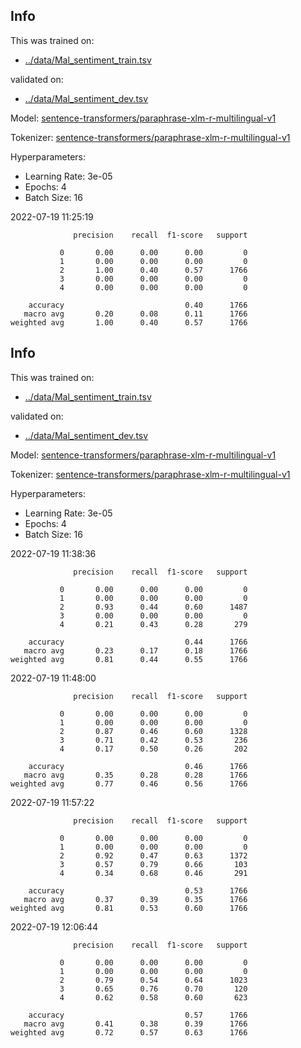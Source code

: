 ## Info
This was trained on:
- [../data/Mal_sentiment_train.tsv](https://github.com/flippe3/fire_2022/tree/master/task_a/data/../data/Mal_sentiment_train.tsv)

validated on:
 - [../data/Mal_sentiment_dev.tsv](https://github.com/flippe3/fire_2022/tree/master/task_a/data/../data/Mal_sentiment_dev.tsv)

Model: [sentence-transformers/paraphrase-xlm-r-multilingual-v1](https://huggingface.co/sentence-transformers/paraphrase-xlm-r-multilingual-v1)

 Tokenizer: [sentence-transformers/paraphrase-xlm-r-multilingual-v1](https://huggingface.co/sentence-transformers/paraphrase-xlm-r-multilingual-v1)

Hyperparameters:
- Learning Rate: 3e-05
- Epochs: 4
- Batch Size: 16

 2022-07-19 11:25:19 
```
              precision    recall  f1-score   support

           0       0.00      0.00      0.00         0
           1       0.00      0.00      0.00         0
           2       1.00      0.40      0.57      1766
           3       0.00      0.00      0.00         0
           4       0.00      0.00      0.00         0

    accuracy                           0.40      1766
   macro avg       0.20      0.08      0.11      1766
weighted avg       1.00      0.40      0.57      1766
```
## Info
This was trained on:
- [../data/Mal_sentiment_train.tsv](https://github.com/flippe3/fire_2022/tree/master/task_a/data/../data/Mal_sentiment_train.tsv)

validated on:
 - [../data/Mal_sentiment_dev.tsv](https://github.com/flippe3/fire_2022/tree/master/task_a/data/../data/Mal_sentiment_dev.tsv)

Model: [sentence-transformers/paraphrase-xlm-r-multilingual-v1](https://huggingface.co/sentence-transformers/paraphrase-xlm-r-multilingual-v1)

 Tokenizer: [sentence-transformers/paraphrase-xlm-r-multilingual-v1](https://huggingface.co/sentence-transformers/paraphrase-xlm-r-multilingual-v1)

Hyperparameters:
- Learning Rate: 3e-05
- Epochs: 4
- Batch Size: 16

 2022-07-19 11:38:36 
```
              precision    recall  f1-score   support

           0       0.00      0.00      0.00         0
           1       0.00      0.00      0.00         0
           2       0.93      0.44      0.60      1487
           3       0.00      0.00      0.00         0
           4       0.21      0.43      0.28       279

    accuracy                           0.44      1766
   macro avg       0.23      0.17      0.18      1766
weighted avg       0.81      0.44      0.55      1766
```

 2022-07-19 11:48:00 
```
              precision    recall  f1-score   support

           0       0.00      0.00      0.00         0
           1       0.00      0.00      0.00         0
           2       0.87      0.46      0.60      1328
           3       0.71      0.42      0.53       236
           4       0.17      0.50      0.26       202

    accuracy                           0.46      1766
   macro avg       0.35      0.28      0.28      1766
weighted avg       0.77      0.46      0.56      1766
```

 2022-07-19 11:57:22 
```
              precision    recall  f1-score   support

           0       0.00      0.00      0.00         0
           1       0.00      0.00      0.00         0
           2       0.92      0.47      0.63      1372
           3       0.57      0.79      0.66       103
           4       0.34      0.68      0.46       291

    accuracy                           0.53      1766
   macro avg       0.37      0.39      0.35      1766
weighted avg       0.81      0.53      0.60      1766
```

 2022-07-19 12:06:44 
```
              precision    recall  f1-score   support

           0       0.00      0.00      0.00         0
           1       0.00      0.00      0.00         0
           2       0.79      0.54      0.64      1023
           3       0.65      0.76      0.70       120
           4       0.62      0.58      0.60       623

    accuracy                           0.57      1766
   macro avg       0.41      0.38      0.39      1766
weighted avg       0.72      0.57      0.63      1766
```

